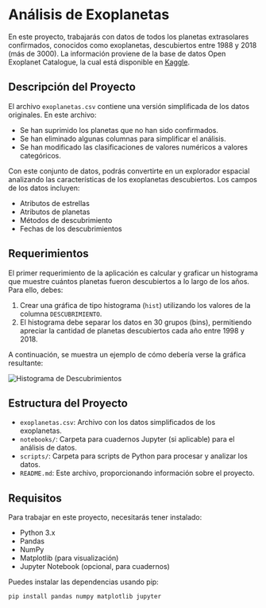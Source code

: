 # Análisis de Exoplanetas

En este proyecto, trabajarás con datos de todos los planetas extrasolares confirmados, conocidos como exoplanetas, descubiertos entre 1988 y 2018 (más de 3000). La información proviene de la base de datos Open Exoplanet Catalogue, la cual está disponible en [Kaggle](https://www.kaggle.com/mrisdal/open-exoplanet-catalogue).

## Descripción del Proyecto

El archivo `exoplanetas.csv` contiene una versión simplificada de los datos originales. En este archivo:

- Se han suprimido los planetas que no han sido confirmados.
- Se han eliminado algunas columnas para simplificar el análisis.
- Se han modificado las clasificaciones de valores numéricos a valores categóricos.

Con este conjunto de datos, podrás convertirte en un explorador espacial analizando las características de los exoplanetas descubiertos. Los campos de los datos incluyen:

- Atributos de estrellas
- Atributos de planetas
- Métodos de descubrimiento
- Fechas de los descubrimientos

## Requerimientos

El primer requerimiento de la aplicación es calcular y graficar un histograma que muestre cuántos planetas fueron descubiertos a lo largo de los años. Para ello, debes:

1. Crear una gráfica de tipo histograma (`hist`) utilizando los valores de la columna `DESCUBRIMIENTO`.
2. El histograma debe separar los datos en 30 grupos (bins), permitiendo apreciar la cantidad de planetas descubiertos cada año entre 1998 y 2018.

A continuación, se muestra un ejemplo de cómo debería verse la gráfica resultante:

![Histograma de Descubrimientos]([ruta/a/tu/imagen.png](https://d3c33hcgiwev3.cloudfront.net/imageAssetProxy.v1/g_TtkUT9Tre07ZFE_W63tA_89374cea161043108e07b9ed4bb17e18_i1.png?expiry=1722297600000&hmac=dz-2Jk_9AwuHxk36E1XIghl5g6lWhhVAo0mrHVhfc8w))

## Estructura del Proyecto

- `exoplanetas.csv`: Archivo con los datos simplificados de los exoplanetas.
- `notebooks/`: Carpeta para cuadernos Jupyter (si aplicable) para el análisis de datos.
- `scripts/`: Carpeta para scripts de Python para procesar y analizar los datos.
- `README.md`: Este archivo, proporcionando información sobre el proyecto.

## Requisitos

Para trabajar en este proyecto, necesitarás tener instalado:

- Python 3.x
- Pandas
- NumPy
- Matplotlib (para visualización)
- Jupyter Notebook (opcional, para cuadernos)

Puedes instalar las dependencias usando pip:

```bash
pip install pandas numpy matplotlib jupyter
